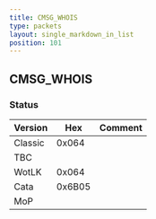 ```yaml
---
title: CMSG_WHOIS
type: packets
layout: single_markdown_in_list
position: 101
---
```


## CMSG_WHOIS

### Status

Version    | Hex        | Comment
---------- | ---------- | ---------- 
Classic    | 0x064      |
TBC        |            |
WotLK      | 0x064      |
Cata       | 0x6B05     |
MoP        |            |
